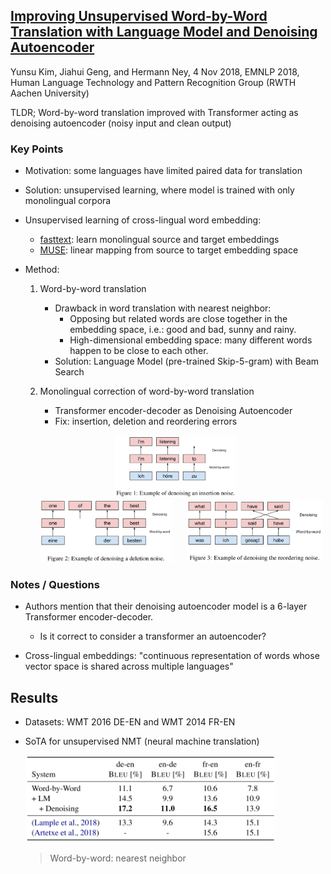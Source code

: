 ## [Improving Unsupervised Word-by-Word Translation with Language Model and Denoising Autoencoder](http://arxiv.org/abs/1901.01590)
Yunsu Kim, Jiahui Geng, and Hermann Ney, 4 Nov 2018, EMNLP 2018, Human Language Technology and Pattern Recognition Group (RWTH Aachen University)

TLDR; Word-by-word translation improved with Transformer acting as denoising autoencoder (noisy input and clean output)

### Key Points
* Motivation: some languages have limited paired data for translation

* Solution: unsupervised learning, where model is trained with only monolingual corpora

* Unsupervised learning of cross-lingual word embedding:
    * [fasttext](https://fasttext.cc/): learn monolingual source and target embeddings
    * [MUSE](https://github.com/facebookresearch/MUSE): linear mapping from source to target embedding space

* Method:
    1. Word-by-word translation
        * Drawback in word translation with nearest neighbor: 
            * Opposing but related words are close together in the embedding space, i.e.: good and bad, sunny and rainy.
            * High-dimensional embedding space: many different words happen to be close to each other.
        * Solution: Language Model (pre-trained Skip-5-gram) with Beam Search
        
    2. Monolingual correction of word-by-word translation
        * Transformer encoder-decoder as Denoising Autoencoder
        * Fix: insertion, deletion and reordering errors

    <p align="center">
    <img src="./imgs/lm_dae_insertion.png" height="100" alt="Insertion" hspace="20">
    <img src="./imgs/lm_dae_deletion.png" height="100" alt="Deletion" hspace="20">
    <img src="./imgs/lm_dae_reordering.png" height="100" alt="Reordering">
    </p>


### Notes / Questions
* Authors mention that their denoising autoencoder model is a 6-layer Transformer encoder-decoder.
    * Is it correct to consider a transformer an autoencoder?
    
* Cross-lingual embeddings: "continuous representation of words whose vector space is shared across multiple languages"

## Results
* Datasets: WMT 2016 DE-EN and WMT 2014 FR-EN
* SoTA for unsupervised NMT (neural machine translation)

    <img src="./imgs/lm_dae_results.png" alt="Results" width="400"/>
    
    > Word-by-word: nearest neighbor

